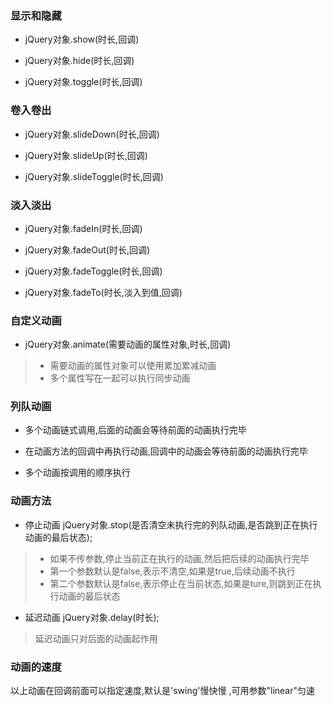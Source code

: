  ### 显示和隐藏
* jQuery对象.show(时长,回调) 

* jQuery对象.hide(时长,回调)

* jQuery对象.toggle(时长,回调)

### 卷入卷出
* jQuery对象.slideDown(时长,回调) 

* jQuery对象.slideUp(时长,回调)
 
* jQuery对象.slideToggle(时长,回调)

### 淡入淡出
* jQuery对象.fadeIn(时长,回调) 

* jQuery对象.fadeOut(时长,回调) 

* jQuery对象.fadeToggle(时长,回调) 

* jQuery对象.fadeTo(时长,淡入到值,回调)

### 自定义动画
* jQuery对象.animate(需要动画的属性对象,时长,回调)

> * 需要动画的属性对象可以使用累加累减动画
> * 多个属性写在一起可以执行同步动画

### 列队动画
* 多个动画链式调用,后面的动画会等待前面的动画执行完毕

* 在动画方法的回调中再执行动画,回调中的动画会等待前面的动画执行完毕

* 多个动画按调用的顺序执行

### 动画方法
* 停止动画 jQuery对象.stop(是否清空未执行完的列队动画,是否跳到正在执行动画的最后状态);

> * 如果不传参数,停止当前正在执行的动画,然后把后续的动画执行完毕
> * 第一个参数默认是false,表示不清空,如果是true,后续动画不执行
> * 第二个参数默认是false,表示停止在当前状态,如果是ture,则跳到正在执行动画的最后状态

* 延迟动画 jQuery对象.delay(时长);

> 延迟动画只对后面的动画起作用

### 动画的速度
以上动画在回调前面可以指定速度,默认是'swing'慢快慢 ,可用参数"linear"匀速
